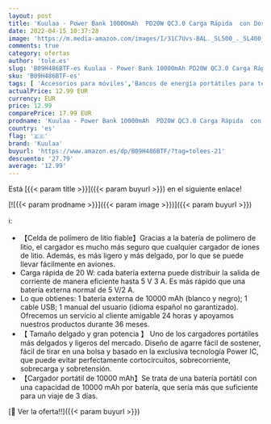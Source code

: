 ```yaml
---
layout: post
title: 'Kuulaa - Power Bank 10000mAh  PD20W QC3.0 Carga Rápida  con Dos entradas y Salidas Compatible con iPhone 12/11  Samsung Galaxy  Google  Huawei Negro '
date: 2022-04-15 10:37:28
image: 'https://m.media-amazon.com/images/I/31C7Uvs-BAL._SL500_._SL400_.jpg'
comments: true
category: ofertas
author: 'tole.es'
slug: 'B09H486BTF-es Kuulaa - Power Bank 10000mAh PD20W QC3.0 Carga Rápida con...'
sku: 'B09H486BTF-es'
tags: [ 'Accesorios para móviles','Bancos de energía portátiles para teléfonos móviles','Cargadores para móviles','Comunicación móvil y accesorios','Electrónica','iphone','kuulaa','🇪🇸', ]
actualPrice: 12.99 EUR
currency: EUR
price: 12.99
comparePrice: 17.99 EUR
prodname: 'Kuulaa - Power Bank 10000mAh  PD20W QC3.0 Carga Rápida  con Dos entradas y Salidas Compatible con iPhone 12/11  Samsung Galaxy  Google  Huawei Negro '
country: 'es'
flag: '🇪🇸'
brand: 'Kuulaa'
buyurl: 'https://www.amazon.es/dp/B09H486BTF/?tag=tolees-21'
descuento: '27.79'
average: '12.99'
---
```


Está [{{< param title >}}]({{< param buyurl >}}) en el siguiente enlace!

[![{{< param prodname >}}]({{< param image >}})]({{< param buyurl >}})

ℹ️:

- 【Celda de polímero de litio fiable】Gracias a la batería de polímero de litio, el cargador es mucho más seguro que cualquier cargador de iones de litio. Además, es más ligero y más delgado, por lo que se puede llevar fácilmente en aviones.
- Carga rápida de 20 W: cada batería externa puede distribuir la salida de corriente de manera eficiente hasta 5 V 3 A. Es más rápido que una batería externa normal de 5 V/2 A.
- Lo que obtienes: 1 batería externa de 10000 mAh (blanco y negro); 1 cable USB; 1 manual del usuario (idioma español no garantizado). Ofrecemos un servicio al cliente amigable 24 horas y apoyamos nuestros productos durante 36 meses.
- 【 Tamaño delgado y gran potencia 】 Uno de los cargadores portátiles más delgados y ligeros del mercado. Diseño de agarre fácil de sostener, fácil de tirar en una bolsa y basado en la exclusiva tecnología Power IC, que puede evitar perfectamente cortocircuitos, sobrecorriente, sobrecarga y sobretensión.
- 【Cargador portátil de 10000 mAh】Se trata de una batería portátil con una capacidad de 10000 mAh por batería, que sería más que suficiente para un viaje de 3 días.

[🛒 Ver la oferta!!]({{< param buyurl >}})
